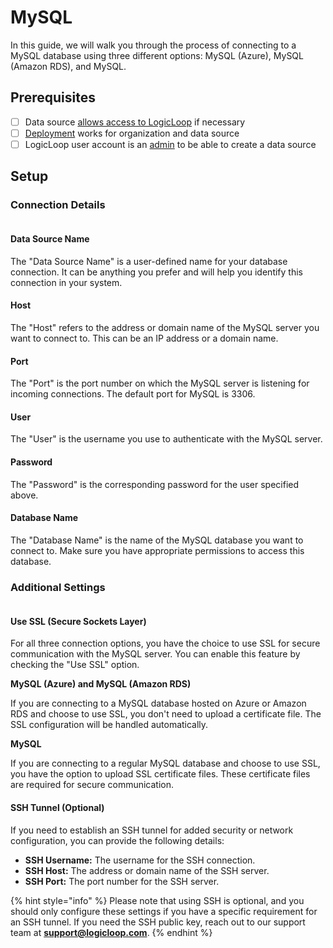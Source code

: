 # MySQL

In this guide, we will walk you through the process of connecting to a MySQL database using three different options: MySQL (Azure), MySQL (Amazon RDS), and MySQL.

## Prerequisites

* [ ] Data source [allows access to LogicLoop](../data-sources/deployment-options.md) if necessary
* [ ] [Deployment](../data-sources/deployment-options.md) works for organization and data source
* [ ] LogicLoop user account is an [admin](../../teams/groups-and-permissions.md) to be able to create a data source

## Setup

### Connection Details

<figure><img src="../../.gitbook/assets/Screenshot 2023-10-30 at 12.03.34 PM.png" alt=""><figcaption></figcaption></figure>

#### Data Source Name

The "Data Source Name" is a user-defined name for your database connection. It can be anything you prefer and will help you identify this connection in your system.

#### Host

The "Host" refers to the address or domain name of the MySQL server you want to connect to. This can be an IP address or a domain name.

#### Port

The "Port" is the port number on which the MySQL server is listening for incoming connections. The default port for MySQL is 3306.

#### User

The "User" is the username you use to authenticate with the MySQL server.

#### Password

The "Password" is the corresponding password for the user specified above.

#### Database Name

The "Database Name" is the name of the MySQL database you want to connect to. Make sure you have appropriate permissions to access this database.

### Additional Settings

<figure><img src="../../.gitbook/assets/Screenshot 2023-10-30 at 12.05.15 PM.png" alt=""><figcaption></figcaption></figure>

#### Use SSL (Secure Sockets Layer)

For all three connection options, you have the choice to use SSL for secure communication with the MySQL server. You can enable this feature by checking the "Use SSL" option.

**MySQL (Azure) and MySQL (Amazon RDS)**

If you are connecting to a MySQL database hosted on Azure or Amazon RDS and choose to use SSL, you don't need to upload a certificate file. The SSL configuration will be handled automatically.

**MySQL**

If you are connecting to a regular MySQL database and choose to use SSL, you have the option to upload SSL certificate files. These certificate files are required for secure communication.

#### SSH Tunnel (Optional)

If you need to establish an SSH tunnel for added security or network configuration, you can provide the following details:

* **SSH Username:** The username for the SSH connection.
* **SSH Host:** The address or domain name of the SSH server.
* **SSH Port:** The port number for the SSH server.

{% hint style="info" %}
Please note that using SSH is optional, and you should only configure these settings if you have a specific requirement for an SSH tunnel. If you need the SSH public key, reach out to our support team at **support@logicloop.com**.
{% endhint %}

